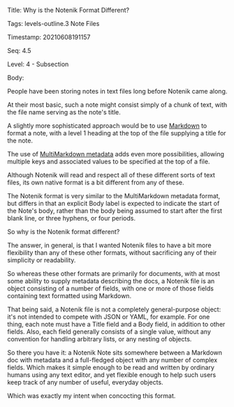 Title:  Why is the Notenik Format Different?

Tags:   levels-outline.3 Note Files

Timestamp: 20210608191157

Seq:    4.5

Level:  4 - Subsection

Body: 

People have been storing notes in text files long before Notenik came along.

At their most basic, such a note might consist simply of a chunk of text, with the file name serving as the note's title. 

A slightly more sophisticated approach would be to use [Markdown][md] to format a note, with a level 1 heading at the top of the file supplying a title for the note. 

The use of [MultiMarkdown metadata][meta] adds even more possibilities, allowing multiple keys and associated values to be specified at the top of a file. 

Although Notenik will read and respect all of these different sorts of text files, its own native format is a bit different from any of these. 

The Notenik format is very similar to the MultiMarkdown metadata format, but differs in that an explicit Body label is expected to indicate the start of the Note's body, rather than the body being assumed to start after the first blank line, or three hyphens, or four periods. 

So why is the Notenik format different?

The answer, in general, is that I wanted Notenik files to have a bit more flexibility than any of these other formats, without sacrificing any of their simplicity or readability. 

So whereas these other formats are primarily for documents, with at most some ability to supply metadata describing the docs, a Notenik file is an object consisting of a number of fields, with one or more of those fields containing text formatted using Markdown. 

That being said, a Notenik file is not a completely general-purpose object: it's not intended to compete with JSON or YAML, for example. For one thing, each note must have a Title field and a Body field, in addition to other fields. Also, each field generally consists of a single value, without any convention for handling arbitrary lists, or any nesting of objects. 

So there you have it: a Notenik Note sits somewhere between a Markdown doc with metadata and a full-fledged  object with any number of complex fields. Which makes it simple enough to be read and written by ordinary humans using any text editor, and yet flexible enough to help such users keep track of any number of useful, everyday objects. 

Which was exactly my intent when concocting this format. 

[md]: https://daringfireball.net/projects/markdown/syntax

[meta]: https://fletcher.github.io/MultiMarkdown-4/metadata.html

